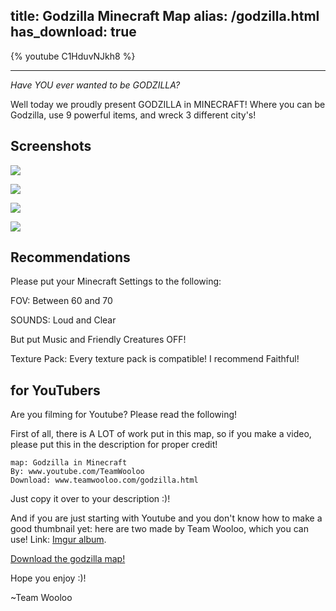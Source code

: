 title: Godzilla Minecraft Map
alias: /godzilla.html
has_download: true
---

{% youtube C1HduvNJkh8 %}

----

*Have YOU ever wanted to be GODZILLA?*

Well today we proudly present GODZILLA in MINECRAFT!
Where you can be Godzilla, use 9 powerful items, and wreck 3 different city's!

## Screenshots

![](http://i.imgur.com/Beoooa8.jpg)

![](http://i.imgur.com/rlU7Uf8.png)

![](http://i.imgur.com/jLhKaK7.png)

![](http://i.imgur.com/pqTjoUD.png)


## Recommendations

Please put your Minecraft Settings to the following:

FOV: Between 60 and 70

SOUNDS: Loud and Clear

But put Music and Friendly Creatures OFF!

Texture Pack: Every texture pack is compatible! I recommend Faithful!

## for YouTubers

Are you filming for Youtube? Please read the following!

First of all, there is A LOT of work put in this map, so if you make a video,
please put this in the description for proper credit!

    map: Godzilla in Minecraft
    By: www.youtube.com/TeamWooloo
    Download: www.teamwooloo.com/godzilla.html


Just copy it over to your description :)!

And if you are just starting with Youtube and you don't know how to make a good thumbnail yet:
 here are two made by Team Wooloo, which you can use! Link: [Imgur album](http://imgur.com/a/1gi8f).


<a class="download-link"
   href="https://www.mediafire.com/?ddlxwbpnfg6aizh">
   Download the godzilla map!
</a>

Hope you enjoy :)!

~Team Wooloo

